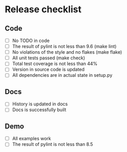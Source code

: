 # Release checklist

## Code

- [ ] No TODO in code
- [ ] The result of pylint is not less than 9.6 (make lint)
- [ ] No violations of the style and no flakes (make flake)
- [ ] All unit tests passed (make check)
- [ ] Total test coverage is not less than 44%
- [ ] Version in source code is updated
- [ ] All dependencies are in actual state in setup.py

## Docs

- [ ] History is updated in docs
- [ ] Docs is successfully built

## Demo

- [ ] All examples work
- [ ] The result of pylint is not less than 8.5
